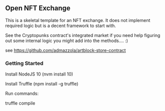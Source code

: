 ## Open NFT Exchange 
 
This is a skeletal template for an NFT exchange.  It does not implement required logic but is a decent framework to start with. 

See the Cryptopunks contract's integrated market if you need help figuring out some internal logic you might add into the methods.... :)  


see https://github.com/admazzola/artblock-store-contract 



### Getting Started 
Install NodeJS 10 (nvm install 10)

Install Truffle (npm install -g truffle)


Run commands: 

truffle compile 
